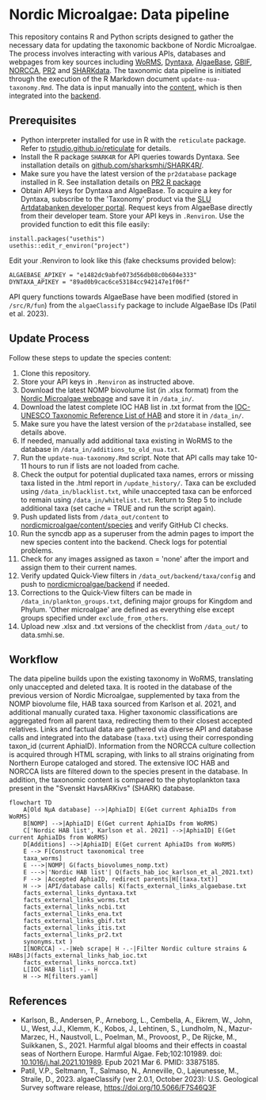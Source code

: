 # Nordic Microalgae: Data pipeline

This repository contains R and Python scripts designed to gather the necessary data for updating the taxonomic backbone of Nordic Microalgae. The process involves interacting with various APIs, databases and webpages from key sources including [WoRMS](https://www.marinespecies.org/), [Dyntaxa](https://namnochslaktskap.artfakta.se/), [AlgaeBase](https://www.algaebase.org/), [GBIF](https://www.gbif.org/), [NORCCA](https://norcca.scrol.net/), [PR2](https://pr2-database.org/) and [SHARKdata](https://sharkdata.smhi.se/). The taxonomic data pipeline is initiated through the execution of the R Markdown document `update-nua-taxonomy.Rmd`. The data is input manually into the [content](https://github.com/nordicmicroalgae/content), which is then integrated into the [backend](https://github.com/nordicmicroalgae/backend).

## Prerequisites
- Python interpreter installed for use in R with the `reticulate` package. Refer to [rstudio.github.io/reticulate](https://rstudio.github.io/reticulate/) for details.
- Install the R package `SHARK4R` for API queries towards Dyntaxa. See installation details on [github.com/sharksmhi/SHARK4R/](https://github.com/sharksmhi/SHARK4R/).
- Make sure you have the latest version of the `pr2database` package installed in R. See installation details on [PR2 R package](https://pr2database.github.io/pr2database/articles/pr2database.html)
- Obtain API keys for Dyntaxa and AlgaeBase. To acquire a key for Dyntaxa, subscribe to the 'Taxonomy' product via the [SLU Artdatabanken developer portal](https://api-portal.artdatabanken.se/). Request keys from AlgaeBase directly from their developer team.  Store your API keys in `.Renviron`. Use the provided function to edit this file easily:

```
install.packages("usethis")
usethis::edit_r_environ("project")
```
Edit your .Renviron to look like this (fake checksums provided below):
```
ALGAEBASE_APIKEY = "e1482dc9abfe073d56db08c0b604e333"
DYNTAXA_APIKEY = "89ad0b9cac6ce53184cc942147e1f06f"
```

API query functions towards AlgaeBase have been modified (stored in `/src/R/fun`) from the ```algaeClassify``` package to include AlgaeBase IDs (Patil et al. 2023).

## Update Process
Follow these steps to update the species content:
1. Clone this repository.
2. Store your API keys in `.Renviron` as instructed above.
3. Download the latest NOMP biovolume list (in .xlsx format) from the [Nordic Microalgae webpage](http://nordicmicroalgae.org/tools) and save it in `/data_in/`.
4. Download the latest complete IOC HAB list in .txt format from the [IOC-UNESCO Taxonomic Reference List of HAB](https://www.marinespecies.org/hab/aphia.php?p=download&what=taxlist) and store it in `/data_in/`.
5. Make sure you have the latest version of the `pr2database` installed, see details above.
6. If needed, manually add additional taxa existing in WoRMS to the database in `/data_in/additions_to_old_nua.txt`.
7. Run the `update-nua-taxonomy.Rmd` script. Note that API calls may take 10-11 hours to run if lists are not loaded from cache.
8. Check the output for potential duplicated taxa names, errors or missing taxa listed in the .html report in `/update_history/`. Taxa can be excluded using `/data_in/blacklist.txt`, while unaccepted taxa can be enforced to remain using `/data_in/whitelist.txt`. Return to Step 5 to include additional taxa (set cache = TRUE and run the script again).
9. Push updated lists from `/data_out/content` to [nordicmicroalgae/content/species](https://github.com/nordicmicroalgae/content/tree/master/species) and verify GitHub CI checks.
10. Run the syncdb app as a superuser from the admin pages to import the new species content into the backend. Check logs for potential problems.
11. Check for any images assigned as taxon = 'none' after the import and assign them to their current names.
12. Verify updated Quick-View filters in `/data_out/backend/taxa/config` and push to [nordicmicroalgae/backend](https://github.com/nordicmicroalgae/backend) if needed.
13. Corrections to the Quick-View filters can be made in `/data_in/plankton_groups.txt`, defining major groups for Kingdom and Phylum. 'Other microalgae' are defined as everything else except groups specified under `exclude_from_others`.
14. Upload new .xlsx and .txt versions of the checklist from `/data_out/` to data.smhi.se.

## Workflow

The data pipeline builds upon the existing taxonomy in WoRMS, translating only unaccepted and deleted taxa. It is rooted in the database of the previous version of Nordic Microalgae, supplemented by taxa from the NOMP biovolume file, HAB taxa sourced from Karlson et al. 2021, and additional manually curated taxa. Higher taxonomic classifications are aggregated from all parent taxa, redirecting them to their closest accepted relatives. Links and factual data are gathered via diverse API and database calls and integrated into the database (`taxa.txt`) using their corresponding taxon_id (current AphiaID). Information from the NORCCA culture collection is acquired through HTML scraping, with links to all strains originating from Northern Europe cataloged and stored. The extensive IOC HAB and NORCCA lists are filtered down to the species present in the database. In addition, the taxonomic content is compared to the phytoplankton taxa present in the "Svenskt HavsARKivs" (SHARK) database.

```mermaid
flowchart TD
    A[Old NµA database] -->|AphiaID| E(Get current AphiaIDs from WoRMS)
    B[NOMP] -->|AphiaID| E(Get current AphiaIDs from WoRMS)
    C['Nordic HAB list', Karlson et al. 2021] -->|AphiaID| E(Get current AphiaIDs from WoRMS)
    D[Additions] -->|AphiaID| E(Get current AphiaIDs from WoRMS)
    E --> F[Construct taxonomical tree
    taxa_worms]
    E --->|NOMP| G(facts_biovolumes_nomp.txt)
    E --->|'Nordic HAB list'| Q(facts_hab_ioc_karlson_et_al_2021.txt)
    F --> |Accepted AphiaID, redirect parents|H[(taxa.txt)]
    H --> |API/database calls| K(facts_external_links_algaebase.txt
    facts_external_links_dyntaxa.txt
    facts_external_links_worms.txt 
    facts_external_links_ncbi.txt
    facts_external_links_ena.txt
    facts_external_links_gbif.txt
    facts_external_links_itis.txt
    facts_external_links_pr2.txt
    synonyms.txt )
    I[NORCCA] -.-|Web scrape| H -.-|Filter Nordic culture strains & HABs|J(facts_external_links_hab_ioc.txt
    facts_external_links_norcca.txt)
    L[IOC HAB list] -.- H
    H --> M[filters.yaml]
```
## References

- Karlson, B., Andersen, P., Arneborg, L., Cembella, A., Eikrem, W., John, U., West, J.J., Klemm, K., Kobos, J., Lehtinen, S., Lundholm, N., Mazur-Marzec, H., Naustvoll, L., Poelman, M., Provoost, P., De Rijcke, M., Suikkanen, S., 2021. Harmful algal blooms and their effects in coastal seas of Northern Europe. Harmful Algae. Feb;102:101989. doi: [10.1016/j.hal.2021.101989](https://doi.org/10.1016/j.hal.2021.101989). Epub 2021 Mar 6. PMID: 33875185.
- Patil, V.P., Seltmann, T., Salmaso, N., Anneville, O., Lajeunesse, M., Straile, D., 2023. algaeClassify (ver 2.0.1, October 2023): U.S. Geological Survey software release, https://doi.org/10.5066/F7S46Q3F
